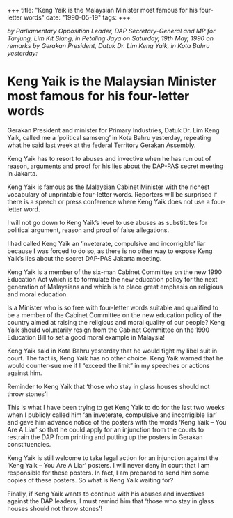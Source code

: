 +++ 
title: "Keng Yaik is the Malaysian Minister most famous for his four-letter words"
date: "1990-05-19"
tags:
+++

_by Parliamentary Opposition Leader, DAP Secretary-General and MP for Tanjung, Lim Kit Siang, in Petaling Jaya on Saturday, 19th May, 1990 on remarks by Gerakan President, Datuk Dr. Lim Keng Yaik, in Kota Bahru yesterday:_

# Keng Yaik is the Malaysian Minister most famous for his four-letter words

Gerakan President and minister for Primary Industries, Datuk Dr. Lim Keng Yaik, called me a ‘political samseng’ in Kota Bahru yesterday, repeating what he said last week at the federal Territory Gerakan Assembly.</u>

Keng Yaik has to resort to abuses and invective when he has run out of reason, arguments and proof for his lies about the DAP-PAS secret meeting in Jakarta.

Keng Yaik is famous as the Malaysian Cabinet Minister with the richest vocabulary of unprintable four-letter words. Reporters will be surprised if there is a speech or press conference where Keng Yaik does not use a four-letter word.

I will not go down to Keng Yaik’s level to use abuses as substitutes for political argument, reason and proof of false allegations.

I had called Keng Yaik an ‘inveterate, compulsive and incorrigible’ liar because I was forced to do so, as there is no other way to expose Keng Yaik’s lies about the secret DAP-PAS Jakarta meeting.

Keng Yaik is a member of the six-man Cabinet Committee on the new 1990 Education Act which is to formulate the new education policy for the next generation of Malaysians and which is to place great emphasis on religious and moral education.

Is a Minister who is so free with four-letter words suitable and qualified to be a member of the Cabinet Committee on the new education policy of the country aimed at raising the religious and moral quality of our people? Keng Yaik should voluntarily resign from the Cabinet Committee on the 1990 Education Bill to set a good moral example in Malaysia!

Keng Yaik said in Kota Bahru yesterday that he would fight my libel suit in court. The fact is, Keng Yaik has no other choice. Keng Yaik warned that he would counter-sue me if I “exceed the limit” in my speeches or actions against him.

Reminder to Keng Yaik that ‘those who stay in glass houses should not throw stones’!

This is what I have been trying to get Keng Yaik to do for the last two weeks when I publicly called him ‘an inveterate, compulsive and incorrigible liar’ and gave him advance notice of the posters with the words ‘Keng Yaik – You Are A Liar’ so that he could apply for an injunction from the courts to restrain the DAP from printing and putting up the posters in Gerakan constituencies.

Keng Yaik is still welcome to take legal action for an injunction against the ‘Keng Yaik – You Are A Liar’ posters. I will never deny in court that I am responsible for these posters. In fact, I am prepared to send him some copies of these posters. So what is Keng Yaik waiting for?

Finally, if Keng Yaik wants to continue with his abuses and invectives against the DAP leaders, I must remind him that ‘those who stay in glass houses should not throw stones’!
 
